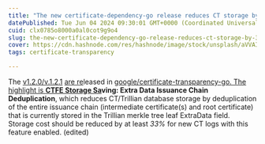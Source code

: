 ```yaml
---
title: "The new certificate-dependency-go release reduces CT storage by 33%+"
datePublished: Tue Jun 04 2024 09:30:01 GMT+0000 (Coordinated Universal Time)
cuid: clx0785o8000a0al0cot9g9o4
slug: the-new-certificate-dependency-go-release-reduces-ct-storage-by-33
cover: https://cdn.hashnode.com/res/hashnode/image/stock/unsplash/aVVAI7z0WoY/upload/bedd5eb24f607b0c9373a5b8d14a9d3e.jpeg
tags: certificate-transparency

---
```


The [v1.2.0](https://github.com/google/certificate-transparency-go/releases/tag/v1.2.0)[/v.1.2](https://github.com/google/certificate-transparency-go/releases/tag/v1.2.0)[.1](https://github.com/google/certificate-transparency-go/releases/tag/v1.2.1) [are re](https://github.com/google/certificate-transparency-go/releases/tag/v1.2.1)leased in [google/certificate-transparency-go](https://github.com/google/certificate-transparency-go)[. The highlight is **CTFE Storage Sa**](https://github.com/google/certificate-transparency-go)**ving: Extra Data Issuance Chain Deduplication**, which reduces CT/Trillian database storage by deduplication of the entire issuance chain (intermediate certificate(s) and root certificate) that is currently stored in the Trillian merkle tree leaf ExtraData field. Storage cost should be reduced by at least *33%* for new CT logs with this feature enabled. (edited)